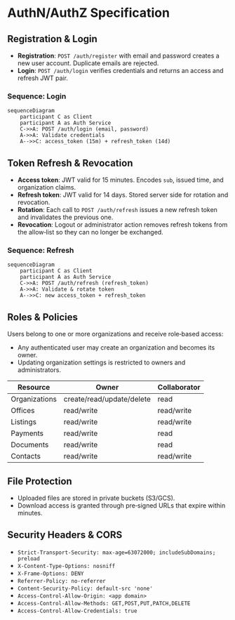 # AuthN/AuthZ Specification

## Registration & Login
- **Registration**: `POST /auth/register` with email and password creates a new user account. Duplicate emails are rejected.
- **Login**: `POST /auth/login` verifies credentials and returns an access and refresh JWT pair.

### Sequence: Login
```mermaid
sequenceDiagram
    participant C as Client
    participant A as Auth Service
    C->>A: POST /auth/login (email, password)
    A->>A: Validate credentials
    A-->>C: access_token (15m) + refresh_token (14d)
```

## Token Refresh & Revocation
- **Access token**: JWT valid for 15 minutes. Encodes `sub`, issued time, and organization claims.
- **Refresh token**: JWT valid for 14 days. Stored server side for rotation and revocation.
- **Rotation**: Each call to `POST /auth/refresh` issues a new refresh token and invalidates the previous one.
- **Revocation**: Logout or administrator action removes refresh tokens from the allow‑list so they can no longer be exchanged.

### Sequence: Refresh
```mermaid
sequenceDiagram
    participant C as Client
    participant A as Auth Service
    C->>A: POST /auth/refresh (refresh_token)
    A->>A: Validate & rotate token
    A-->>C: new access_token + refresh_token
```

## Roles & Policies
Users belong to one or more organizations and receive role‑based access:

- Any authenticated user may create an organization and becomes its owner.
- Updating organization settings is restricted to owners and administrators.

| Resource | Owner | Collaborator |
|----------|-------|--------------|
| Organizations | create/read/update/delete | read |
| Offices | read/write | read/write |
| Listings | read/write | read/write |
| Payments | read/write | read |
| Documents | read/write | read |
| Contacts | read/write | read/write |

## File Protection
- Uploaded files are stored in private buckets (S3/GCS).
- Download access is granted through pre‑signed URLs that expire within minutes.

## Security Headers & CORS
- `Strict-Transport-Security: max-age=63072000; includeSubDomains; preload`
- `X-Content-Type-Options: nosniff`
- `X-Frame-Options: DENY`
- `Referrer-Policy: no-referrer`
- `Content-Security-Policy: default-src 'none'`
- `Access-Control-Allow-Origin: <app domain>`
- `Access-Control-Allow-Methods: GET,POST,PUT,PATCH,DELETE`
- `Access-Control-Allow-Credentials: true`


